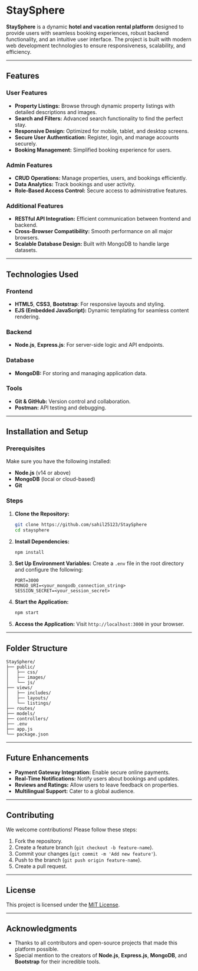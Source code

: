 # StaySphere

**StaySphere** is a dynamic **hotel and vacation rental platform** designed to provide users with seamless booking experiences, robust backend functionality, and an intuitive user interface. The project is built with modern web development technologies to ensure responsiveness, scalability, and efficiency.

---

## Features

### User Features
- **Property Listings:** Browse through dynamic property listings with detailed descriptions and images.
- **Search and Filters:** Advanced search functionality to find the perfect stay.
- **Responsive Design:** Optimized for mobile, tablet, and desktop screens.
- **Secure User Authentication:** Register, login, and manage accounts securely.
- **Booking Management:** Simplified booking experience for users.

### Admin Features
- **CRUD Operations:** Manage properties, users, and bookings efficiently.
- **Data Analytics:** Track bookings and user activity.
- **Role-Based Access Control:** Secure access to administrative features.

### Additional Features
- **RESTful API Integration:** Efficient communication between frontend and backend.
- **Cross-Browser Compatibility:** Smooth performance on all major browsers.
- **Scalable Database Design:** Built with MongoDB to handle large datasets.

---

## Technologies Used

### Frontend
- **HTML5**, **CSS3**, **Bootstrap**: For responsive layouts and styling.
- **EJS (Embedded JavaScript):** Dynamic templating for seamless content rendering.

### Backend
- **Node.js**, **Express.js**: For server-side logic and API endpoints.

### Database
- **MongoDB:** For storing and managing application data.

### Tools
- **Git & GitHub:** Version control and collaboration.
- **Postman:** API testing and debugging.

---

## Installation and Setup

### Prerequisites
Make sure you have the following installed:
- **Node.js** (v14 or above)
- **MongoDB** (local or cloud-based)
- **Git**

### Steps
1. **Clone the Repository:**
   ```bash
   git clone https://github.com/sahil25123/StaySphere
   cd staysphere
   ```

2. **Install Dependencies:**
   ```bash
   npm install
   ```

3. **Set Up Environment Variables:**
   Create a `.env` file in the root directory and configure the following:
   ```env
   PORT=3000
   MONGO_URI=<your_mongodb_connection_string>
   SESSION_SECRET=<your_session_secret>
   ```

4. **Start the Application:**
   ```bash
   npm start
   ```

5. **Access the Application:**
   Visit `http://localhost:3000` in your browser.

---

## Folder Structure
```
StaySphere/
├── public/
│   ├── css/
│   ├── images/
│   └── js/
├── views/
│   ├── includes/
│   ├── layouts/
│   └── listings/
├── routes/
├── models/
├── controllers/
├── .env
├── app.js
└── package.json
```

---

## Future Enhancements
- **Payment Gateway Integration:** Enable secure online payments.
- **Real-Time Notifications:** Notify users about bookings and updates.
- **Reviews and Ratings:** Allow users to leave feedback on properties.
- **Multilingual Support:** Cater to a global audience.

---

## Contributing
We welcome contributions! Please follow these steps:
1. Fork the repository.
2. Create a feature branch (`git checkout -b feature-name`).
3. Commit your changes (`git commit -m 'Add new feature'`).
4. Push to the branch (`git push origin feature-name`).
5. Create a pull request.

---

## License
This project is licensed under the [MIT License](LICENSE).

---

## Acknowledgments
- Thanks to all contributors and open-source projects that made this platform possible.
- Special mention to the creators of **Node.js**, **Express.js**, **MongoDB**, and **Bootstrap** for their incredible tools.
